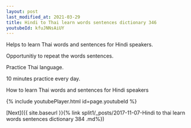 ```yaml
---
layout: post
last_modified_at: 2021-03-29
title: Hindi to Thai learn words sentences dictionary 346 
youtubeId: kfuJNNsAiUY
---
```

 
 
Helps to learn Thai words and sentences for Hindi speakers.

Opportunitiy to repeat the words sentences. 

Practice Thai language. 
 
10 minutes practice every day. 
 
How to learn Thai words and sentences for Hindi speakers 
 
{% include youtubePlayer.html id=page.youtubeId %}
 
 
[Next]({{ site.baseurl }}{% link  split1/_posts/2017-11-07-Hindi to thai learn words sentences dictionary 384 .md%})
 
